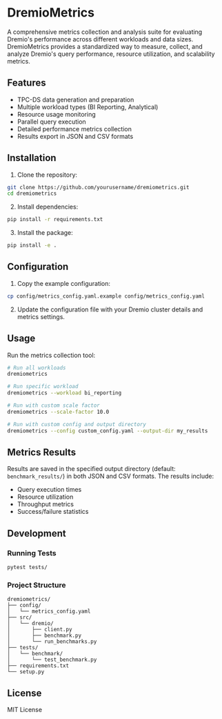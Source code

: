 # DremioMetrics

A comprehensive metrics collection and analysis suite for evaluating Dremio's performance across different workloads and data sizes. DremioMetrics provides a standardized way to measure, collect, and analyze Dremio's query performance, resource utilization, and scalability metrics.

## Features

- TPC-DS data generation and preparation
- Multiple workload types (BI Reporting, Analytical)
- Resource usage monitoring
- Parallel query execution
- Detailed performance metrics collection
- Results export in JSON and CSV formats

## Installation

1. Clone the repository:
```bash
git clone https://github.com/yourusername/dremiometrics.git
cd dremiometrics
```

2. Install dependencies:
```bash
pip install -r requirements.txt
```

3. Install the package:
```bash
pip install -e .
```

## Configuration

1. Copy the example configuration:
```bash
cp config/metrics_config.yaml.example config/metrics_config.yaml
```

2. Update the configuration file with your Dremio cluster details and metrics settings.

## Usage

Run the metrics collection tool:

```bash
# Run all workloads
dremiometrics

# Run specific workload
dremiometrics --workload bi_reporting

# Run with custom scale factor
dremiometrics --scale-factor 10.0

# Run with custom config and output directory
dremiometrics --config custom_config.yaml --output-dir my_results
```

## Metrics Results

Results are saved in the specified output directory (default: `benchmark_results/`) in both JSON and CSV formats. The results include:

- Query execution times
- Resource utilization
- Throughput metrics
- Success/failure statistics

## Development

### Running Tests

```bash
pytest tests/
```

### Project Structure

```
dremiometrics/
├── config/
│   └── metrics_config.yaml
├── src/
│   └── dremio/
│       ├── client.py
│       ├── benchmark.py
│       └── run_benchmarks.py
├── tests/
│   └── benchmark/
│       └── test_benchmark.py
├── requirements.txt
└── setup.py
```

## License

MIT License 